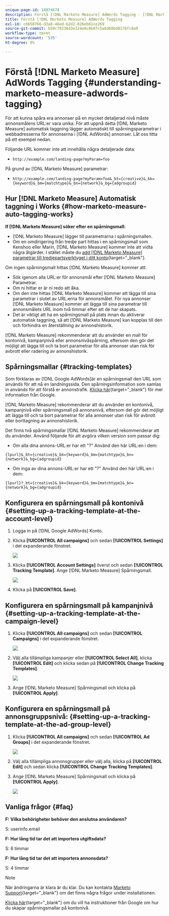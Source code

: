 ```yaml
---
unique-page-id: 18874678
description: Förstå [!DNL Marketo Measure] AdWords Tagging - [!DNL Marketo Measure] - Produktdokumentation
title: Förstå [!DNL Marketo Measure] AdWords Tagging
exl-id: c6658766-d3a8-46ed-b2d2-826eb61ce269
source-git-commit: b59c79236d3e324e8c8b07c5a6d68bd8176fc8a9
workflow-type: tm+mt
source-wordcount: '535'
ht-degree: 0%

---
```


# Förstå [!DNL Marketo Measure] AdWords Tagging {#understanding-marketo-measure-adwords-tagging}

För att kunna spåra era annonser på en mycket detaljerad nivå måste annonsmålens URL:er vara unika. För att uppnå detta [!DNL Marketo Measure] automatisk taggning lägger automatiskt till spårningsparametrar i webbadresserna för annonserna i [!DNL AdWords] annonser. Låt oss titta på ett exempel nedan.

Följande URL kommer inte att innehålla några detaljerade data:

* `http://example.com/landing-page?myParam=foo`

På grund av [!DNL Marketo Measure] parametrar:

* `http://example.com/landing-page?myParam=foo&_bt={creative}&_bk={keyword}&_bm={matchtype}&_bn={network}&_bg={adgroupid}`

## Hur [!DNL Marketo Measure] Automatisk taggning i Works {#how-marketo-measure-auto-tagging-works}

**If [!DNL Marketo Measure] söker efter en spårningsmall:**

* [!DNL Marketo Measure] lägger till parametrarna i spårningsmallen.
* Om en omdirigering från tredje part hittas i en spårningsmall som Kenshoo eller Marin, [!DNL Marketo Measure] kommer inte att vidta några åtgärder. I stället måste du [add [!DNL Marketo Measure] parametrar till tredjepartsverktyget i ditt konto](/help/api-connections/utilizing-marketo-measures-api-connections/how-bid-management-tools-affect-marketo-measure.md){target="_blank"}.

Om ingen spårningsmall hittas [!DNL Marketo Measure] kommer att:

* Sök igenom alla URL:er för annonsmål efter [!DNL Marketo Measure] Parametrar.
* Om ni hittar er är ni redo att åka.
* Om den inte hittas [!DNL Marketo Measure] kommer att lägga till sina parametrar i slutet av URL:erna för annonsmålet. För nya annonser [!DNL Marketo Measure] kommer att lägga till sina parametrar till annonsmålets URL inom två timmar efter att de har skapats.
* Det är viktigt att ha en spårningsmall på plats innan du aktiverar automatisk taggning, så att [!DNL Marketo Measure] kan kopplas till den och förhindra en återställning av annonshistorik.

[!DNL Marketo Measure] rekommenderar att du använder en mall för kontonivå, kampanjnivå eller annonsnivåspårning, eftersom den gör det möjligt att lägga till och ta bort parametrar för alla annonser utan risk för avbrott eller radering av annonshistorik.

## Spårningsmallar {#tracking-templates}

Som förklaras av [!DNL Google AdWords]är en spårningsmall den URL som används för att nå en landningssida. Den spårningsinformation som samlas in används för att förstå er annonstrafik. [Klicka här](https://support.google.com/adwords/answer/7197008?hl=en){target="_blank"} för mer information från Google.

[!DNL Marketo Measure] rekommenderar att du använder en kontonivå, kampanjnivå eller spårningsmall på annonsnivå, eftersom det gör det möjligt att lägga till och ta bort parametrar för alla annonser utan risk för avbrott eller borttagning av annonshistorik.

Det finns två spårningsmallar [!DNL Marketo Measure] rekommenderar att du använder. Använd följande för att avgöra vilken version som passar dig:

* Om alla dina annons-URL:er har ett &quot;?&quot; Använd den här URL:en i dem:

`{lpurl}&_bt={creative}&_bk={keyword}&_bm={matchtype}&_bn={network}&_bg={adgroupid}`

* Om inga av dina annons-URL:er har ett &quot;?&quot; Använd den här URL:en i dem:

`{lpurl}?_bt={creative}&_bk={keyword}&_bm={matchtype}&_bn={network}&_bg={adgroupid}`

## Konfigurera en spårningsmall på kontonivå {#setting-up-a-tracking-template-at-the-account-level}

1. Logga in på [!DNL Google AdWords] Konto.

1. Klicka **[!UICONTROL All campaigns]** och sedan **[!UICONTROL Settings]** i det expanderande fönstret.

   ![](assets/1.png)

1. Klicka **[!UICONTROL Account Settings]** överst och sedan **[!UICONTROL Tracking Template]**. Ange [!DNL Marketo Measure] Spårningsmall.

   ![](assets/2-1.png)

1. Klicka på **[!UICONTROL Save]**.

## Konfigurera en spårningsmall på kampanjnivå {#setting-up-a-tracking-template-at-the-campaign-level}

1. Klicka **[!UICONTROL All campaigns]** och sedan **[!UICONTROL Campaigns]** i det expanderande fönstret.

   ![](assets/3.png)

1. Välj alla tillämpliga kampanjer eller **[!UICONTROL Select All]**, klicka **[!UICONTROL Edit]** och klicka sedan på **[!UICONTROL Change Tracking Templates]**.

   ![](assets/4-1.png)

1. Ange [!DNL Marketo Measure] Spårningsmall och klicka på **[!UICONTROL Apply]**.

## Konfigurera en spårningsmall på annonsgruppsnivå: {#setting-up-a-tracking-template-at-the-ad-group-level}

1. Klicka **[!UICONTROL All campaigns]** och sedan **[!UICONTROL Ad Groups]** i det expanderande fönstret.

   ![](assets/5-1.png)

1. Välj alla tillämpliga annonsgrupper eller välj alla, klicka på **[!UICONTROL Edit]** och sedan klicka **[!UICONTROL Change Tracking Templates]**.

1. Ange [!DNL Marketo Measure] Spårningsmall och klicka på **[!UICONTROL Apply]**.

   ![](assets/6-1.png)

## Vanliga frågor {#faq}

**F: Vilka behörigheter behöver den anslutna användaren?**

S: userinfo.email

**F: Hur lång tid tar det att importera utgiftsdata?**

S: 6 timmar

**F: Hur lång tid tar det att importera annonsdata?**

S: 4 timmar

>[!NOTE]
>
>När ändringarna är klara är du klar. Du kan kontakta [Marketo Support](https://nation.marketo.com/t5/support/ct-p/Support){target="_blank"} om det finns några frågor under installationen.

[Klicka här](https://support.google.com/adwords/answer/6076199?hl=en#tracking){target="_blank"} om du vill ha instruktioner från Google om hur du skapar spårningsmallar på kontonivå.
